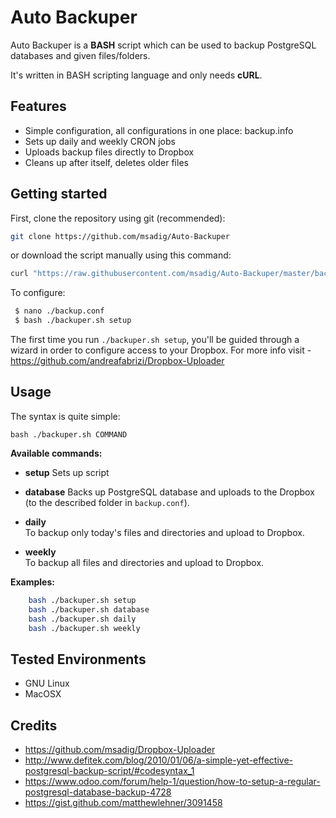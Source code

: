 # Auto Backuper

Auto Backuper is a **BASH** script which can be used to backup PostgreSQL databases and given files/folders. 

It's written in BASH scripting language and only needs **cURL**.


## Features

* Simple configuration, all configurations in one place: backup.info
* Sets up daily and weekly CRON jobs
* Uploads backup files directly to Dropbox
* Cleans up after itself, deletes older files


## Getting started

First, clone the repository using git (recommended):

```bash
git clone https://github.com/msadig/Auto-Backuper
```

or download the script manually using this command:

```bash
curl "https://raw.githubusercontent.com/msadig/Auto-Backuper/master/backuper.sh" -o backuper.sh
```

To configure:

```bash
 $ nano ./backup.conf
 $ bash ./backuper.sh setup
```

The first time you run `./backuper.sh setup`, you'll be guided through a wizard in order to configure access to your Dropbox. For more info visit - https://github.com/andreafabrizi/Dropbox-Uploader


## Usage

The syntax is quite simple:

```
bash ./backuper.sh COMMAND
```

**Available commands:**

* **setup** 
Sets up script  


* **database**
Backs up PostgreSQL database and uploads to the Dropbox (to the described folder in `backup.conf`).


* **daily**  
To backup only today's files and directories and upload to Dropbox.


* **weekly**  
To backup all files and directories and upload to Dropbox.




**Examples:**
```bash
    bash ./backuper.sh setup
    bash ./backuper.sh database
    bash ./backuper.sh daily
    bash ./backuper.sh weekly
```

## Tested Environments

* GNU Linux
* MacOSX


## Credits

 * https://github.com/msadig/Dropbox-Uploader
 * http://www.defitek.com/blog/2010/01/06/a-simple-yet-effective-postgresql-backup-script/#codesyntax_1
 * https://www.odoo.com/forum/help-1/question/how-to-setup-a-regular-postgresql-database-backup-4728
 * https://gist.github.com/matthewlehner/3091458